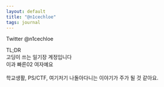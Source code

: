 ```yaml
---
layout: default
title: "@n1cechloe"
tags: journal
---
```


Twitter @n1cechloe <br>

TL;DR <br>
고딩이 쓰는 일기장 계정입니다 <br>
이과 빠른02 여자예요 <br>
 <br>
학교생활, PS/CTF, 여기저기 나돌아다니는 이야기가 주가 될 것 같아요. <br>
